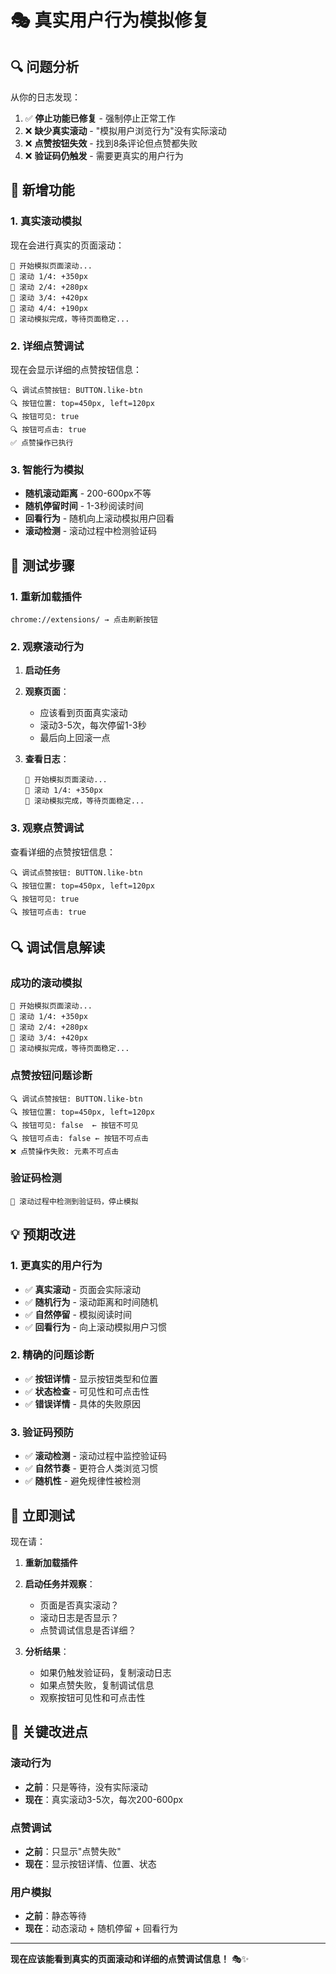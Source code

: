 # 🎭 真实用户行为模拟修复

## 🔍 问题分析

从你的日志发现：
1. ✅ **停止功能已修复** - 强制停止正常工作
2. ❌ **缺少真实滚动** - "模拟用户浏览行为"没有实际滚动
3. ❌ **点赞按钮失效** - 找到8条评论但点赞都失败
4. ❌ **验证码仍触发** - 需要更真实的用户行为

## 🎯 新增功能

### 1. 真实滚动模拟
现在会进行真实的页面滚动：
```
📜 开始模拟页面滚动...
📜 滚动 1/4: +350px
📜 滚动 2/4: +280px
📜 滚动 3/4: +420px
📜 滚动 4/4: +190px
📜 滚动模拟完成，等待页面稳定...
```

### 2. 详细点赞调试
现在会显示详细的点赞按钮信息：
```
🔍 调试点赞按钮: BUTTON.like-btn
🔍 按钮位置: top=450px, left=120px
🔍 按钮可见: true
🔍 按钮可点击: true
✅ 点赞操作已执行
```

### 3. 智能行为模拟
- **随机滚动距离** - 200-600px不等
- **随机停留时间** - 1-3秒阅读时间
- **回看行为** - 随机向上滚动模拟用户回看
- **滚动检测** - 滚动过程中检测验证码

## 🧪 测试步骤

### 1. 重新加载插件
```
chrome://extensions/ → 点击刷新按钮
```

### 2. 观察滚动行为
1. **启动任务**
2. **观察页面**：
   - 应该看到页面真实滚动
   - 滚动3-5次，每次停留1-3秒
   - 最后向上回滚一点

3. **查看日志**：
   ```
   📜 开始模拟页面滚动...
   📜 滚动 1/4: +350px
   📜 滚动模拟完成，等待页面稳定...
   ```

### 3. 观察点赞调试
查看详细的点赞按钮信息：
```
🔍 调试点赞按钮: BUTTON.like-btn
🔍 按钮位置: top=450px, left=120px
🔍 按钮可见: true
🔍 按钮可点击: true
```

## 🔍 调试信息解读

### 成功的滚动模拟
```
📜 开始模拟页面滚动...
📜 滚动 1/4: +350px
📜 滚动 2/4: +280px
📜 滚动 3/4: +420px
📜 滚动模拟完成，等待页面稳定...
```

### 点赞按钮问题诊断
```
🔍 调试点赞按钮: BUTTON.like-btn
🔍 按钮位置: top=450px, left=120px
🔍 按钮可见: false  ← 按钮不可见
🔍 按钮可点击: false ← 按钮不可点击
❌ 点赞操作失败: 元素不可点击
```

### 验证码检测
```
🚨 滚动过程中检测到验证码，停止模拟
```

## 💡 预期改进

### 1. 更真实的用户行为
- ✅ **真实滚动** - 页面会实际滚动
- ✅ **随机行为** - 滚动距离和时间随机
- ✅ **自然停留** - 模拟阅读时间
- ✅ **回看行为** - 向上滚动模拟用户习惯

### 2. 精确的问题诊断
- ✅ **按钮详情** - 显示按钮类型和位置
- ✅ **状态检查** - 可见性和可点击性
- ✅ **错误详情** - 具体的失败原因

### 3. 验证码预防
- ✅ **滚动检测** - 滚动过程中监控验证码
- ✅ **自然节奏** - 更符合人类浏览习惯
- ✅ **随机性** - 避免规律性被检测

## 🚀 立即测试

现在请：

1. **重新加载插件**
2. **启动任务并观察**：
   - 页面是否真实滚动？
   - 滚动日志是否显示？
   - 点赞调试信息是否详细？

3. **分析结果**：
   - 如果仍触发验证码，复制滚动日志
   - 如果点赞失败，复制调试信息
   - 观察按钮可见性和可点击性

## 🎯 关键改进点

### 滚动行为
- **之前**：只是等待，没有实际滚动
- **现在**：真实滚动3-5次，每次200-600px

### 点赞调试
- **之前**：只显示"点赞失败"
- **现在**：显示按钮详情、位置、状态

### 用户模拟
- **之前**：静态等待
- **现在**：动态滚动 + 随机停留 + 回看行为

---

**现在应该能看到真实的页面滚动和详细的点赞调试信息！** 🎭✨
